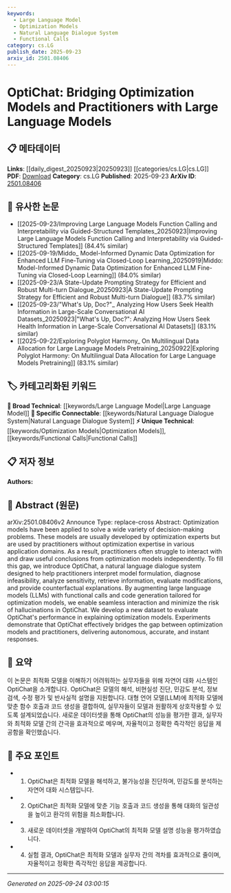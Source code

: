 ```yaml
---
keywords:
  - Large Language Model
  - Optimization Models
  - Natural Language Dialogue System
  - Functional Calls
category: cs.LG
publish_date: 2025-09-23
arxiv_id: 2501.08406
---
```


<!-- KEYWORD_LINKING_METADATA:
{
  "processed_timestamp": "2025-09-24T03:00:15.333306",
  "vocabulary_version": "1.0",
  "selected_keywords": [
    "Large Language Model",
    "Optimization Models",
    "Natural Language Dialogue System",
    "Functional Calls"
  ],
  "rejected_keywords": [],
  "similarity_scores": {
    "Large Language Model": 0.85,
    "Optimization Models": 0.78,
    "Natural Language Dialogue System": 0.82,
    "Functional Calls": 0.75
  },
  "extraction_method": "AI_prompt_based",
  "budget_applied": true,
  "candidates_json": {
    "candidates": [
      {
        "surface": "Large Language Models",
        "canonical": "Large Language Model",
        "aliases": [
          "LLM",
          "Large Language Models"
        ],
        "category": "broad_technical",
        "rationale": "Large Language Models are central to the paper's approach and connect to a wide range of NLP and AI research.",
        "novelty_score": 0.45,
        "connectivity_score": 0.9,
        "specificity_score": 0.7,
        "link_intent_score": 0.85
      },
      {
        "surface": "Optimization Models",
        "canonical": "Optimization Models",
        "aliases": [
          "Optimization Model",
          "Optimization"
        ],
        "category": "unique_technical",
        "rationale": "Optimization Models are the core subject of the paper, providing a unique technical focus.",
        "novelty_score": 0.7,
        "connectivity_score": 0.65,
        "specificity_score": 0.8,
        "link_intent_score": 0.78
      },
      {
        "surface": "Natural Language Dialogue System",
        "canonical": "Natural Language Dialogue System",
        "aliases": [
          "Dialogue System",
          "Chatbot"
        ],
        "category": "specific_connectable",
        "rationale": "The dialogue system is a key component of the paper, facilitating interaction between users and models.",
        "novelty_score": 0.65,
        "connectivity_score": 0.75,
        "specificity_score": 0.78,
        "link_intent_score": 0.82
      },
      {
        "surface": "Functional Calls",
        "canonical": "Functional Calls",
        "aliases": [
          "Function Calls",
          "API Calls"
        ],
        "category": "unique_technical",
        "rationale": "Functional calls are crucial for integrating LLMs with optimization models, offering a unique technical angle.",
        "novelty_score": 0.68,
        "connectivity_score": 0.6,
        "specificity_score": 0.77,
        "link_intent_score": 0.75
      }
    ],
    "ban_list_suggestions": [
      "method",
      "experiment",
      "performance"
    ]
  },
  "decisions": [
    {
      "candidate_surface": "Large Language Models",
      "resolved_canonical": "Large Language Model",
      "decision": "linked",
      "scores": {
        "novelty": 0.45,
        "connectivity": 0.9,
        "specificity": 0.7,
        "link_intent": 0.85
      }
    },
    {
      "candidate_surface": "Optimization Models",
      "resolved_canonical": "Optimization Models",
      "decision": "linked",
      "scores": {
        "novelty": 0.7,
        "connectivity": 0.65,
        "specificity": 0.8,
        "link_intent": 0.78
      }
    },
    {
      "candidate_surface": "Natural Language Dialogue System",
      "resolved_canonical": "Natural Language Dialogue System",
      "decision": "linked",
      "scores": {
        "novelty": 0.65,
        "connectivity": 0.75,
        "specificity": 0.78,
        "link_intent": 0.82
      }
    },
    {
      "candidate_surface": "Functional Calls",
      "resolved_canonical": "Functional Calls",
      "decision": "linked",
      "scores": {
        "novelty": 0.68,
        "connectivity": 0.6,
        "specificity": 0.77,
        "link_intent": 0.75
      }
    }
  ]
}
-->

# OptiChat: Bridging Optimization Models and Practitioners with Large Language Models

## 📋 메타데이터

**Links**: [[daily_digest_20250923|20250923]] [[categories/cs.LG|cs.LG]]
**PDF**: [Download](https://arxiv.org/pdf/2501.08406.pdf)
**Category**: cs.LG
**Published**: 2025-09-23
**ArXiv ID**: [2501.08406](https://arxiv.org/abs/2501.08406)

## 🔗 유사한 논문
- [[2025-09-23/Improving Large Language Models Function Calling and Interpretability via Guided-Structured Templates_20250923|Improving Large Language Models Function Calling and Interpretability via Guided-Structured Templates]] (84.4% similar)
- [[2025-09-19/Middo_ Model-Informed Dynamic Data Optimization for Enhanced LLM Fine-Tuning via Closed-Loop Learning_20250919|Middo: Model-Informed Dynamic Data Optimization for Enhanced LLM Fine-Tuning via Closed-Loop Learning]] (84.0% similar)
- [[2025-09-23/A State-Update Prompting Strategy for Efficient and Robust Multi-turn Dialogue_20250923|A State-Update Prompting Strategy for Efficient and Robust Multi-turn Dialogue]] (83.7% similar)
- [[2025-09-23/"What's Up, Doc?"_ Analyzing How Users Seek Health Information in Large-Scale Conversational AI Datasets_20250923|"What's Up, Doc?": Analyzing How Users Seek Health Information in Large-Scale Conversational AI Datasets]] (83.1% similar)
- [[2025-09-22/Exploring Polyglot Harmony_ On Multilingual Data Allocation for Large Language Models Pretraining_20250922|Exploring Polyglot Harmony: On Multilingual Data Allocation for Large Language Models Pretraining]] (83.1% similar)

## 🏷️ 카테고리화된 키워드
**🧠 Broad Technical**: [[keywords/Large Language Model|Large Language Model]]
**🔗 Specific Connectable**: [[keywords/Natural Language Dialogue System|Natural Language Dialogue System]]
**⚡ Unique Technical**: [[keywords/Optimization Models|Optimization Models]], [[keywords/Functional Calls|Functional Calls]]

## 📋 저자 정보

**Authors:** 

## 📄 Abstract (원문)

arXiv:2501.08406v2 Announce Type: replace-cross 
Abstract: Optimization models have been applied to solve a wide variety of decision-making problems. These models are usually developed by optimization experts but are used by practitioners without optimization expertise in various application domains. As a result, practitioners often struggle to interact with and draw useful conclusions from optimization models independently. To fill this gap, we introduce OptiChat, a natural language dialogue system designed to help practitioners interpret model formulation, diagnose infeasibility, analyze sensitivity, retrieve information, evaluate modifications, and provide counterfactual explanations. By augmenting large language models (LLMs) with functional calls and code generation tailored for optimization models, we enable seamless interaction and minimize the risk of hallucinations in OptiChat. We develop a new dataset to evaluate OptiChat's performance in explaining optimization models. Experiments demonstrate that OptiChat effectively bridges the gap between optimization models and practitioners, delivering autonomous, accurate, and instant responses.

## 📝 요약

이 논문은 최적화 모델을 이해하기 어려워하는 실무자들을 위해 자연어 대화 시스템인 OptiChat을 소개합니다. OptiChat은 모델의 해석, 비현실성 진단, 민감도 분석, 정보 검색, 수정 평가 및 반사실적 설명을 지원합니다. 대형 언어 모델(LLM)에 최적화 모델에 맞춘 함수 호출과 코드 생성을 결합하여, 실무자들이 모델과 원활하게 상호작용할 수 있도록 설계되었습니다. 새로운 데이터셋을 통해 OptiChat의 성능을 평가한 결과, 실무자와 최적화 모델 간의 간극을 효과적으로 메우며, 자율적이고 정확한 즉각적인 응답을 제공함을 확인했습니다.

## 🎯 주요 포인트

- 1. OptiChat은 최적화 모델을 해석하고, 불가능성을 진단하며, 민감도를 분석하는 자연어 대화 시스템입니다.
- 2. OptiChat은 최적화 모델에 맞춘 기능 호출과 코드 생성을 통해 대화의 일관성을 높이고 환각의 위험을 최소화합니다.
- 3. 새로운 데이터셋을 개발하여 OptiChat의 최적화 모델 설명 성능을 평가하였습니다.
- 4. 실험 결과, OptiChat은 최적화 모델과 실무자 간의 격차를 효과적으로 줄이며, 자율적이고 정확한 즉각적인 응답을 제공합니다.


---

*Generated on 2025-09-24 03:00:15*